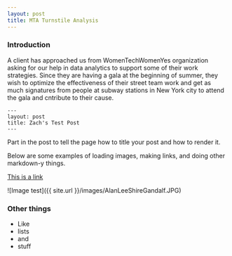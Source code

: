 ```yaml
---
layout: post
title: MTA Turnstile Analysis
---
```


### Introduction

A client has approached us from WomenTechWomenYes organization asking for our help in data analytics to support some of their work strategies. Since they are having a gala at the beginning of summer, they wish to optimize the effectiveness of their street team work and get as much signatures from people at subway stations in New York city to attend the gala and cntribute to their cause.

```
---
layout: post
title: Zach's Test Post
---
```

Part in the post to tell the page how to title your post and how to render it.

Below are some examples of loading images, making links, and doing other
markdown-y things.


[This is a link](http://thisismetis.com)

![Image test]({{ site.url }}/images/AlanLeeShireGandalf.JPG)

### Other things
* Like
* lists
* and 
* stuff
